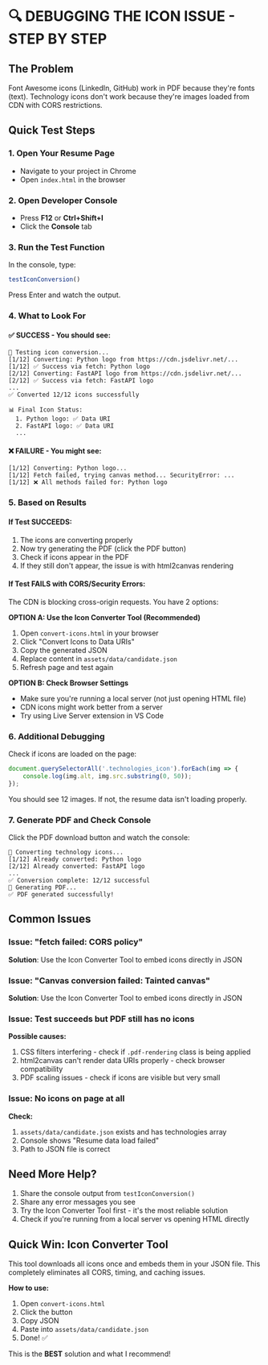 # 🔍 DEBUGGING THE ICON ISSUE - STEP BY STEP

## The Problem
Font Awesome icons (LinkedIn, GitHub) work in PDF because they're fonts (text).
Technology icons don't work because they're images loaded from CDN with CORS restrictions.

## Quick Test Steps

### 1. Open Your Resume Page
- Navigate to your project in Chrome
- Open `index.html` in the browser

### 2. Open Developer Console
- Press **F12** or **Ctrl+Shift+I**
- Click the **Console** tab

### 3. Run the Test Function
In the console, type:
```javascript
testIconConversion()
```

Press Enter and watch the output.

### 4. What to Look For

#### ✅ **SUCCESS** - You should see:
```
🧪 Testing icon conversion...
[1/12] Converting: Python logo from https://cdn.jsdelivr.net/...
[1/12] ✅ Success via fetch: Python logo
[2/12] Converting: FastAPI logo from https://cdn.jsdelivr.net/...
[2/12] ✅ Success via fetch: FastAPI logo
...
✅ Converted 12/12 icons successfully

📊 Final Icon Status:
  1. Python logo: ✅ Data URI
  2. FastAPI logo: ✅ Data URI
  ...
```

#### ❌ **FAILURE** - You might see:
```
[1/12] Converting: Python logo...
[1/12] Fetch failed, trying canvas method... SecurityError: ...
[1/12] ❌ All methods failed for: Python logo
```

### 5. Based on Results

#### If Test SUCCEEDS:
1. The icons are converting properly
2. Now try generating the PDF (click the PDF button)
3. Check if icons appear in the PDF
4. If they still don't appear, the issue is with html2canvas rendering

#### If Test FAILS with CORS/Security Errors:
The CDN is blocking cross-origin requests. You have 2 options:

**OPTION A: Use the Icon Converter Tool (Recommended)**
1. Open `convert-icons.html` in your browser
2. Click "Convert Icons to Data URIs"
3. Copy the generated JSON
4. Replace content in `assets/data/candidate.json`
5. Refresh page and test again

**OPTION B: Check Browser Settings**
- Make sure you're running a local server (not just opening HTML file)
- CDN icons might work better from a server
- Try using Live Server extension in VS Code

### 6. Additional Debugging

Check if icons are loaded on the page:
```javascript
document.querySelectorAll('.technologies_icon').forEach(img => {
    console.log(img.alt, img.src.substring(0, 50));
});
```

You should see 12 images. If not, the resume data isn't loading properly.

### 7. Generate PDF and Check Console

Click the PDF download button and watch the console:
```
🔄 Converting technology icons...
[1/12] Already converted: Python logo
[2/12] Already converted: FastAPI logo
...
✅ Conversion complete: 12/12 successful
📄 Generating PDF...
✅ PDF generated successfully!
```

## Common Issues

### Issue: "fetch failed: CORS policy"
**Solution**: Use the Icon Converter Tool to embed icons directly in JSON

### Issue: "Canvas conversion failed: Tainted canvas"
**Solution**: Use the Icon Converter Tool to embed icons directly in JSON

### Issue: Test succeeds but PDF still has no icons
**Possible causes:**
1. CSS filters interfering - check if `.pdf-rendering` class is being applied
2. html2canvas can't render data URIs properly - check browser compatibility
3. PDF scaling issues - check if icons are visible but very small

### Issue: No icons on page at all
**Check:** 
1. `assets/data/candidate.json` exists and has technologies array
2. Console shows "Resume data load failed"
3. Path to JSON file is correct

## Need More Help?

1. Share the console output from `testIconConversion()`
2. Share any error messages you see
3. Try the Icon Converter Tool first - it's the most reliable solution
4. Check if you're running from a local server vs opening HTML directly

## Quick Win: Icon Converter Tool

This tool downloads all icons once and embeds them in your JSON file.
This completely eliminates all CORS, timing, and caching issues.

**How to use:**
1. Open `convert-icons.html`
2. Click the button
3. Copy JSON
4. Paste into `assets/data/candidate.json`
5. Done! ✅

This is the **BEST** solution and what I recommend!
